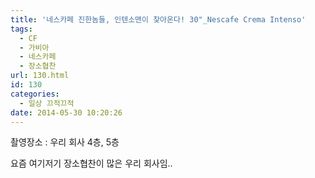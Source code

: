 ```yaml
---
title: '네스카페 진한놈들, 인텐소맨이 찾아온다! 30"_Nescafe Crema Intenso'
tags:
  - CF
  - 가비아
  - 네스카페
  - 장소협찬
url: 130.html
id: 130
categories:
  - 일상 끄적끄적
date: 2014-05-30 10:20:26
---
```


촬영장소 : 우리 회사 4층, 5층

요즘 여기저기 장소협찬이 많은 우리 회사임..